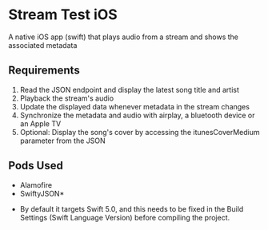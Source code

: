 # Stream Test iOS

A native iOS app (swift) that plays audio from a stream and shows the associated metadata


## Requirements

1. Read the JSON endpoint and display the latest song title and artist
2. Playback the stream's audio
3. Update the displayed data whenever metadata in the stream changes
4. Synchronize the metadata and audio with airplay, a bluetooth device or an Apple TV
5. Optional: Display the song's cover by accessing the itunesCoverMedium parameter from the JSON


## Pods Used

- Alamofire
- SwiftyJSON*

* By default it targets Swift 5.0, and this needs to be fixed in the Build Settings (Swift Language Version) before compiling the project.
